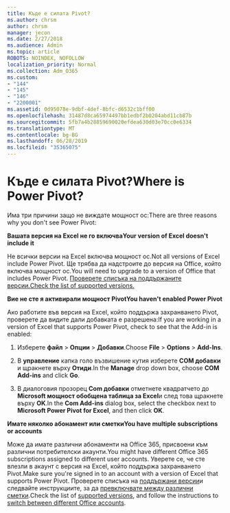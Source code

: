 ```yaml
---
title: Къде е силата Pivot?
ms.author: chrsm
author: chrsm
manager: jecon
ms.date: 2/27/2018
ms.audience: Admin
ms.topic: article
ROBOTS: NOINDEX, NOFOLLOW
localization_priority: Normal
ms.collection: Adm_O365
ms.custom:
- "144"
- "145"
- "146"
- "2200001"
ms.assetid: 0d95078e-9dbf-4def-8bfc-d6532c1bff00
ms.openlocfilehash: 31487d8ca65974497bb1edbf2b0204abd11cb87b
ms.sourcegitcommit: 5fb7a4b28859690020efdea630d03e70cc0e6334
ms.translationtype: MT
ms.contentlocale: bg-BG
ms.lasthandoff: 06/28/2019
ms.locfileid: "35365075"
---
```

# <a name="where-is-power-pivot"></a><span data-ttu-id="bd7f2-102">Къде е силата Pivot?</span><span class="sxs-lookup"><span data-stu-id="bd7f2-102">Where is Power Pivot?</span></span>

<span data-ttu-id="bd7f2-103">Има три причини защо не виждате мощност ос:</span><span class="sxs-lookup"><span data-stu-id="bd7f2-103">There are three reasons why you don't see Power Pivot:</span></span>
  
<span data-ttu-id="bd7f2-104">**Вашата версия на Excel не го включва**</span><span class="sxs-lookup"><span data-stu-id="bd7f2-104">**Your version of Excel doesn't include it**</span></span>
  
<span data-ttu-id="bd7f2-105">Не всички версии на Excel включва мощност ос.</span><span class="sxs-lookup"><span data-stu-id="bd7f2-105">Not all versions of Excel include Power Pivot.</span></span> <span data-ttu-id="bd7f2-106">Ще трябва да надстроите до версия на Office, който включва мощност ос.</span><span class="sxs-lookup"><span data-stu-id="bd7f2-106">You will need to upgrade to a version of Office that includes Power Pivot.</span></span> [<span data-ttu-id="bd7f2-107">Проверете списъка на поддържаните версии.</span><span class="sxs-lookup"><span data-stu-id="bd7f2-107">Check the list of supported versions.</span></span>](https://support.office.com/article/aa64e217-4b6e-410b-8337-20b87e1c2a4b.aspx)
  
<span data-ttu-id="bd7f2-108">**Вие не сте я активирали мощност Pivot**</span><span class="sxs-lookup"><span data-stu-id="bd7f2-108">**You haven't enabled Power Pivot**</span></span>
  
<span data-ttu-id="bd7f2-109">Ако работите във версия на Excel, който поддържа захранването Pivot, проверете да видите дали добавката е разрешена:</span><span class="sxs-lookup"><span data-stu-id="bd7f2-109">If you are working in a version of Excel that supports Power Pivot, check to see that the Add-in is enabled:</span></span>
  
1. <span data-ttu-id="bd7f2-110">Изберете **файл** \> **Опции** \> **Добавки**.</span><span class="sxs-lookup"><span data-stu-id="bd7f2-110">Choose **File** \> **Options** \> **Add-Ins**.</span></span>

2. <span data-ttu-id="bd7f2-111">В **управление** капка голо възвишение кутия изберете **COM добавки** и щракнете върху **Отиди**.</span><span class="sxs-lookup"><span data-stu-id="bd7f2-111">In the **Manage** drop down box, choose **COM Add-ins** and click **Go**.</span></span>

3. <span data-ttu-id="bd7f2-112">В диалоговия прозорец **Com добавки** отметнете квадратчето до **Microsoft мощност обобщена таблица за Excel**и след това щракнете върху **OK**.</span><span class="sxs-lookup"><span data-stu-id="bd7f2-112">In the **Com Add-ins** dialog box, select the checkbox next to **Microsoft Power Pivot for Excel**, and then click **OK**.</span></span>

<span data-ttu-id="bd7f2-113">**Имате няколко абонамент или сметки**</span><span class="sxs-lookup"><span data-stu-id="bd7f2-113">**You have multiple subscriptions or accounts**</span></span>
  
<span data-ttu-id="bd7f2-114">Може да имате различни абонаменти на Office 365, присвоени към различни потребителски акаунти.</span><span class="sxs-lookup"><span data-stu-id="bd7f2-114">You might have different Office 365 subscriptions assigned to different user accounts.</span></span> <span data-ttu-id="bd7f2-115">Уверете се, че сте влезли в акаунт с версия на Excel, който поддържа захранването Pivot.</span><span class="sxs-lookup"><span data-stu-id="bd7f2-115">Make sure you're signed in to an account with a version of Excel that supports Power Pivot.</span></span> <span data-ttu-id="bd7f2-116">Проверете списъка на [поддържани версии](https://support.office.com/article/aa64e217-4b6e-410b-8337-20b87e1c2a4b.aspx)и следвайте инструкциите, за да [превключвате между различни сметки](https://support.office.com/article/b9582171-fd1f-4284-9846-bdd72bb28426.aspx#BKMK_WebSwitchAccounts).</span><span class="sxs-lookup"><span data-stu-id="bd7f2-116">Check the list of [supported versions](https://support.office.com/article/aa64e217-4b6e-410b-8337-20b87e1c2a4b.aspx), and follow the instructions to [switch between different Office accounts](https://support.office.com/article/b9582171-fd1f-4284-9846-bdd72bb28426.aspx#BKMK_WebSwitchAccounts).</span></span>
